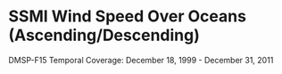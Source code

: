 # SSMI Wind Speed Over Oceans (Ascending/Descending)
DMSP-F15 Temporal Coverage: December 18, 1999 - December 31, 2011
